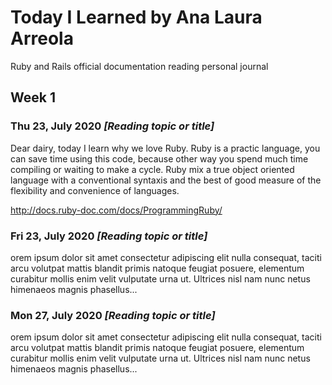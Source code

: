 # Today I Learned by Ana Laura Arreola

Ruby and Rails official documentation reading personal journal

## Week 1

### Thu 23, July 2020 *[Reading topic or title]*
Dear dairy, today I learn why we love Ruby. 
Ruby is a practic language, you can save time using this code, because other way you spend much time compiling or waiting to make a cycle. Ruby mix a true object oriented language with a conventional syntaxis and the best of good measure of the flexibility and convenience of languages.

http://docs.ruby-doc.com/docs/ProgrammingRuby/

### Fri 23, July 2020 *[Reading topic or title]*
orem ipsum dolor sit amet consectetur adipiscing elit nulla consequat, taciti arcu volutpat mattis blandit primis natoque feugiat posuere, elementum curabitur mollis enim velit vulputate urna ut. Ultrices nisl nam nunc netus himenaeos magnis phasellus...

### Mon 27, July 2020 *[Reading topic or title]*
orem ipsum dolor sit amet consectetur adipiscing elit nulla consequat, taciti arcu volutpat mattis blandit primis natoque feugiat posuere, elementum curabitur mollis enim velit vulputate urna ut. Ultrices nisl nam nunc netus himenaeos magnis phasellus...
